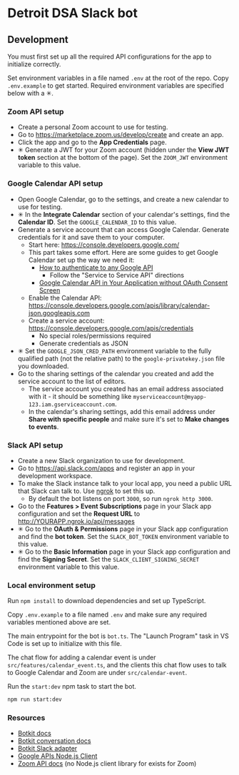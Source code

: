 # Detroit DSA Slack bot

## Development
You must first set up all the required API configurations for the app to initialize correctly.

Set environment variables in a file named `.env` at the root of the repo. Copy `.env.example` to get started. Required environment variables are specified below with a ✳.

### Zoom API setup
* Create a personal Zoom account to use for testing.
* Go to <https://marketplace.zoom.us/develop/create> and create an app.
* Click the app and go to the **App Credentials** page.
* ✳ Generate a JWT for your Zoom account (hidden under the **View JWT token** section at the bottom of the page). Set the `ZOOM_JWT` environment variable to this value.

### Google Calendar API setup
* Open Google Calendar, go to the settings, and create a new calendar to use for testing.
* ✳ In the **Integrate Calendar** section of your calendar's settings, find the **Calendar ID**. Set the `GOOGLE_CALENDAR_ID` to this value.
* Generate a service account that can access Google Calendar. Generate credentials for it and save them to your computer.
  * Start here: <https://console.developers.google.com/>
  * This part takes some effort. Here are some guides to get Google Calendar set up the way we need it:
    * [How to authenticate to any Google API](https://flaviocopes.com/google-api-authentication/#service-to-service-api)
      * Follow the "Service to Service API" directions
    * [Google Calendar API in Your Application without OAuth Consent Screen](https://medium.com/@ArchTaqi/google-calendar-api-in-your-application-without-oauth-consent-screen-4fcc1f8eb380)
  * Enable the Calendar API: <https://console.developers.google.com/apis/library/calendar-json.googleapis.com>
  * Create a service account: <https://console.developers.google.com/apis/credentials>
    * No special roles/permissions required
    * Generate credentials as JSON
* ✳ Set the `GOOGLE_JSON_CRED_PATH` environment variable to the fully qualified path (not the relative path) to the `google-privatekey.json` file you downloaded.
* Go to the sharing settings of the calendar you created and add the service account to the list of editors.
  * The service account you created has an email address associated with it - it should be something like `myserviceaccount@myapp-123.iam.gserviceaccount.com`.
  * In the calendar's sharing settings, add this email address under **Share with specific people** and make sure it's set to **Make changes to events**.

### Slack API setup

* Create a new Slack organization to use for development.
* Go to <https://api.slack.com/apps> and register an app in your development workspace.
* To make the Slack instance talk to your local app, you need a public URL that Slack can talk to. Use [ngrok](https://ngrok.com/) to set this up.
  * By default the bot listens on port `3000`, so run `ngrok http 3000`.
* Go to the **Features > Event Subscriptions** page in your Slack app configuration and set the **Request URL** to <http://YOURAPP.ngrok.io/api/messages>
* ✳ Go to the **OAuth & Permissions** page in your Slack app configuration and find the **bot token**. Set the `SLACK_BOT_TOKEN` environment variable to this value.
* ✳ Go to the **Basic Information** page in your Slack app configuration and find the **Signing Secret**. Set the `SLACK_CLIENT_SIGNING_SECRET` environment variable to this value.

### Local environment setup
Run `npm install` to download dependencies and set up TypeScript.

Copy `.env.example` to a file named `.env` and make sure any required variables mentioned above are set.

The main entrypoint for the bot is `bot.ts`. The "Launch Program" task in VS Code is set up to initialize with this file.

The chat flow for adding a calendar event is under `src/features/calendar_event.ts`, and the clients this chat flow uses to talk to Google Calendar and Zoom are under `src/calendar-event`.

Run the `start:dev` npm task to start the bot.

```bash
npm run start:dev
```

### Resources
* [Botkit docs](https://botkit.ai/docs/v4/)
* [Botkit conversation docs](https://botkit.ai/docs/v4/conversations.html)
* [Botkit Slack adapter](https://botkit.ai/docs/v4/platforms/slack.html)
* [Google APIs Node.js Client](https://github.com/googleapis/google-api-nodejs-client#readme)
* [Zoom API docs](https://marketplace.zoom.us/docs/api-reference/zoom-api) (no Node.js client library for exists for Zoom)

